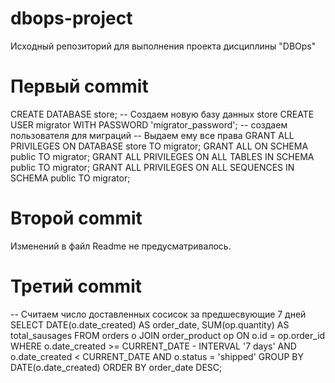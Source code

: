 # dbops-project
Исходный репозиторий для выполнения проекта дисциплины "DBOps"

# Первый commit
CREATE DATABASE store; -- Создаем новую базу данных store
CREATE USER migrator WITH PASSWORD 'migrator_password'; -- создаем пользователя для миграций
-- Выдаем ему все права
GRANT ALL PRIVILEGES ON DATABASE store TO migrator;
GRANT ALL ON SCHEMA public TO migrator;
GRANT ALL PRIVILEGES ON ALL TABLES IN SCHEMA public TO migrator;
GRANT ALL PRIVILEGES ON ALL SEQUENCES IN SCHEMA public TO migrator;

# Второй commit
Изменений в файл Readme не предусматривалось.

# Третий commit
-- Считаем число доставленных сосисок за предшесвующие 7 дней
SELECT  DATE(o.date_created) AS order_date, SUM(op.quantity) AS total_sausages
FROM orders o
JOIN order_product op ON o.id = op.order_id
WHERE o.date_created >= CURRENT_DATE - INTERVAL '7 days' AND o.date_created < CURRENT_DATE AND o.status = 'shipped'
GROUP BY DATE(o.date_created)
ORDER BY order_date DESC;
